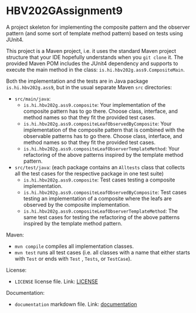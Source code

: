 # HBV202GAssignment9

A project skeleton for implementing the composite pattern and the observer pattern (and some sort of template method
pattern) based on tests using JUnit4.

This project is a Maven project, i.e. it uses the standard Maven project structure that your IDE hopefully understands
when you `git clone` it. The provided Maven POM includes the JUnit4 dependency and supports to execute the main method
in the class: `is.hi.hbv202g.ass9.CompositeMain`.

Both the implementation and the tests are in Java package `is.hi.hbv202g.ass9`, but in the usual separate Maven `src`
directories:

- `src/main/java`:
    - `is.hi.hbv202g.ass9.composite`: Your implementation of the composite pattern has to go there. Choose class,
      interface, and method names so that they fit the provided test cases.
    - `is.hi.hbv202g.ass9.compositeLeafObservedByComposite`: Your implementation of the composite pattern that is
      combined with the observable patterns has to go there. Choose class, interface, and method names so that they fit
      the provided test cases.
    - `is.hi.hbv202g.ass9.compositeLeafObserverTemplateMethod`: Your refactoring of the above patterns inspired by the
      template method pattern.
- `src/test/java`: (each package contains an `Alltests` class that collects all the test cases for the respective
  package in one test suite)
    - `is.hi.hbv202g.ass9.composite`: Test cases testing a composite implementation.
    - `is.hi.hbv202g.ass9.compositeLeafObservedByComposite`: Test cases testing an implementation of a composite where
      the leafs are observed by the composite implementation.
    - `is.hi.hbv202g.ass9.compositeLeafObserverTemplateMethod`: The same test cases for testing the refactoring of the
      above patterns inspired by the template method pattern.

Maven:

- `mvn compile` compiles all implementation classes.
- `mvn test` runs all test cases (i.e. all classes with a name that either starts with `Test` or ends with `Test`
  , `Tests`, or `TestCase`).

License:

- `LICENSE` license file. Link: [LICENSE](LICENSE)

Documentation:

- `documentation` markdown file. Link: [documentation](src/site/markdown/documentation.md)

